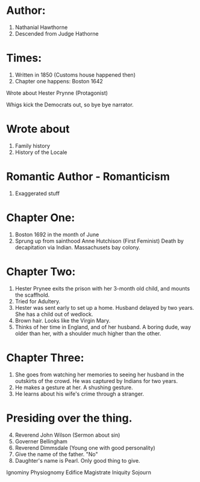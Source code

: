 # Author:
1. Nathanial Hawthorne
2. Descended from Judge Hathorne

# Times:
1. Written in 1850 (Customs house happened then)
2. Chapter one happens: Boston 1642

Wrote about Hester Prynne (Protagonist)

Whigs kick the Democrats out, so bye bye narrator.

# Wrote about
1. Family history
2. History of the Locale

# Romantic Author - Romanticism
1. Exaggerated stuff


# Chapter One:
1. Boston 1692 in the month of June
2. Sprung up from sainthood Anne Hutchison (First Feminist) Death by decapitation via Indian. Massachusets bay colony.

# Chapter Two:

1. Hester Prynee exits the prison with her 3-month old child, and mounts the scaffhold.
2. Tried for Adultery.
3. Hester was sent early to set up a home. Husband delayed by two years. She has a child out of wedlock.
4. Brown hair. Looks like the Virgin Mary.
5. Thinks of her time in England, and of her husband. A boring dude, way older than her, with a shoulder much higher than the other. 

# Chapter Three:
1. She goes from watching her memories to seeing her husband in the outskirts of the crowd. He was captured by Indians for two years.
2. He makes a gesture at her. A shushing gesture.
3. He learns about his wife's crime through a stranger.
 # Presiding over the thing.
4. Reverend John Wilson (Sermon about sin)
5. Governer Bellingham
6. Reverend Dimmsdale (Young one with good personality)
7. Give the name of the father. "No"
8. Daughter's name is Pearl. Only good thing to give.


Ignominy
Physiognomy
Edifice
Magistrate
Iniquity
Sojourn